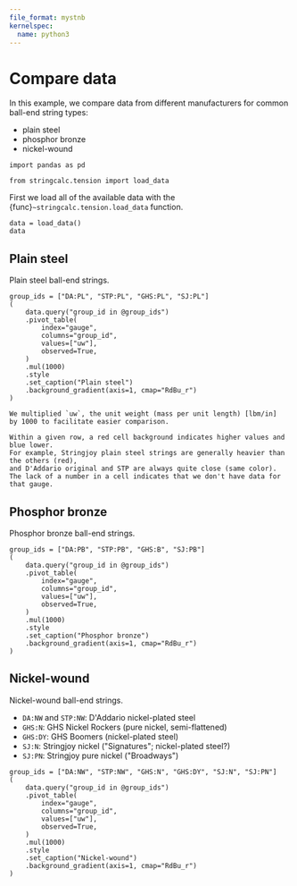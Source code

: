 ```yaml
---
file_format: mystnb
kernelspec:
  name: python3
---
```


# Compare data

In this example, we compare data from different manufacturers
for common ball-end string types:

- plain steel
- phosphor bronze
- nickel-wound

```{code-cell} ipython3
import pandas as pd

from stringcalc.tension import load_data
```

First we load all of the available data with the {func}`~stringcalc.tension.load_data` function.

```{code-cell} ipython3
data = load_data()
data
```

## Plain steel

Plain steel ball-end strings.

```{code-cell} ipython3
group_ids = ["DA:PL", "STP:PL", "GHS:PL", "SJ:PL"]
(
    data.query("group_id in @group_ids")
    .pivot_table(
        index="gauge",
        columns="group_id",
        values=["uw"],
        observed=True,
    )
    .mul(1000)
    .style
    .set_caption("Plain steel")
    .background_gradient(axis=1, cmap="RdBu_r")
)
```

```{note}
We multiplied `uw`, the unit weight (mass per unit length) [lbm/in]
by 1000 to facilitate easier comparison.
```

```{note}
Within a given row, a red cell background indicates higher values and blue lower.
For example, Stringjoy plain steel strings are generally heavier than the others (red),
and D'Addario original and STP are always quite close (same color).
The lack of a number in a cell indicates that we don't have data for that gauge.
```

## Phosphor bronze

Phosphor bronze ball-end strings.

```{code-cell} ipython3
group_ids = ["DA:PB", "STP:PB", "GHS:B", "SJ:PB"]
(
    data.query("group_id in @group_ids")
    .pivot_table(
        index="gauge",
        columns="group_id",
        values=["uw"],
        observed=True,
    )
    .mul(1000)
    .style
    .set_caption("Phosphor bronze")
    .background_gradient(axis=1, cmap="RdBu_r")
)
```

## Nickel-wound

Nickel-wound ball-end strings.

- `DA:NW` and `STP:NW`: D'Addario nickel-plated steel
- `GHS:N`: GHS Nickel Rockers (pure nickel, semi-flattened)
- `GHS:DY`: GHS Boomers (nickel-plated steel)
- `SJ:N`: Stringjoy nickel ("Signatures"; nickel-plated steel?)
- `SJ:PN`: Stringjoy pure nickel ("Broadways")

```{code-cell} ipython3
group_ids = ["DA:NW", "STP:NW", "GHS:N", "GHS:DY", "SJ:N", "SJ:PN"]
(
    data.query("group_id in @group_ids")
    .pivot_table(
        index="gauge",
        columns="group_id",
        values=["uw"],
        observed=True,
    )
    .mul(1000)
    .style
    .set_caption("Nickel-wound")
    .background_gradient(axis=1, cmap="RdBu_r")
)
```

